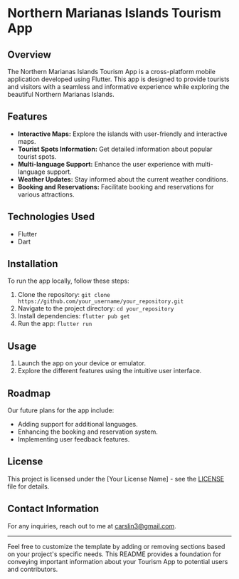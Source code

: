 # Northern Marianas Islands Tourism App

## Overview

The Northern Marianas Islands Tourism App is a cross-platform mobile application developed using Flutter. This app is designed to provide tourists and visitors with a seamless and informative experience while exploring the beautiful Northern Marianas Islands.

## Features

- **Interactive Maps:** Explore the islands with user-friendly and interactive maps.
- **Tourist Spots Information:** Get detailed information about popular tourist spots.
- **Multi-language Support:** Enhance the user experience with multi-language support.
- **Weather Updates:** Stay informed about the current weather conditions.
- **Booking and Reservations:** Facilitate booking and reservations for various attractions.

## Technologies Used

- Flutter
- Dart

## Installation

To run the app locally, follow these steps:

1. Clone the repository: `git clone https://github.com/your_username/your_repository.git`
2. Navigate to the project directory: `cd your_repository`
3. Install dependencies: `flutter pub get`
4. Run the app: `flutter run`

## Usage

1. Launch the app on your device or emulator.
2. Explore the different features using the intuitive user interface.


## Roadmap

Our future plans for the app include:

- Adding support for additional languages.
- Enhancing the booking and reservation system.
- Implementing user feedback features.

## License

This project is licensed under the [Your License Name] - see the [LICENSE](link_to_license_file) file for details.

## Contact Information

For any inquiries, reach out to me at carslin3@gmail.com.

---

Feel free to customize the template by adding or removing sections based on your project's specific needs. This README provides a foundation for conveying important information about your Tourism App to potential users and contributors.
